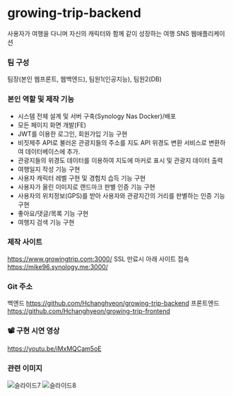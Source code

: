 # growing-trip-backend

사용자가 여행을 다니며 자신의 캐릭터와 함께 같이 성장하는 여행 SNS 웹애플리케이션

### 팀 구성
팀장(본인 웹프론트, 웹백엔드), 팀원1(인공지능), 팀원2(DB)

### 본인 역할 및 제작 기능
- 시스템 전체 설계 및 서버 구축(Synology Nas Docker)/배포
- 모든 페이지 화면 개발(FE)
- JWT를 이용한 로그인, 회원가입 기능 구현
- 비짓제주 API로 불러온 관광지들의 주소를 지도 API 위경도 변환 서비스로 변환하여 데이터베이스에 추가.
- 관광지들의 위경도 데이터를 이용하여 지도에 마커로 표시 및 관광지 데이터 출력
- 여행일지 작성 기능 구현
- 사용자 캐릭터 레벨 구현 및 경험치 습득 기능 구현
- 사용자가 올린 이미지로 랜드마크 판별 인증 기능 구현
- 사용자의 위치정보(GPS)를 받아 사용자와 관광지간의 거리를 판별하는 인증 기능 구현
- 좋아요/댓글/목록 기능 구현
- 여행지 검색 기능 구현

### 제작 사이트
https://www.growingtrip.com:3000/
SSL 만료시 아래 사이트 접속
https://mike96.synology.me:3000/

### Git 주소
백엔드
https://github.com/Hchanghyeon/growing-trip-backend
프론트엔드
https://github.com/Hchanghyeon/growing-trip-frontend

### 📽️ 구현 시연 영상
https://youtu.be/iMxMQCam5oE

### 관련 이미지
![슬라이드7](https://github.com/Hchanghyeon/growing-trip-frontend/assets/92444744/c9a2d6d5-081b-4fe0-946b-2063b91d781b)
![슬라이드8](https://github.com/Hchanghyeon/growing-trip-frontend/assets/92444744/ca80d53b-1b9b-4f30-a993-0388166450cb)
